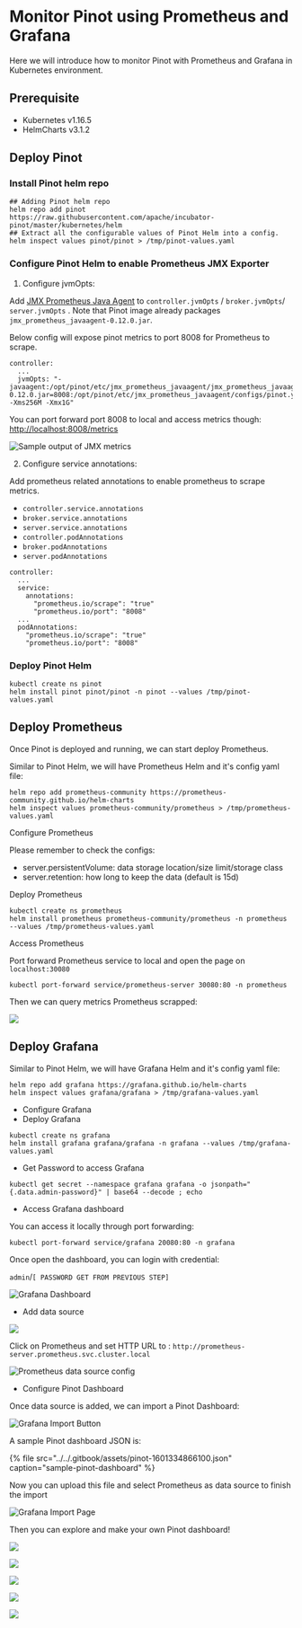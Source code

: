 # Monitor Pinot using Prometheus and Grafana

Here we will introduce how to monitor Pinot with Prometheus and Grafana in Kubernetes environment.

## Prerequisite

* Kubernetes v1.16.5
* HelmCharts v3.1.2

## Deploy Pinot

### Install Pinot helm repo

```text
## Adding Pinot helm repo
helm repo add pinot https://raw.githubusercontent.com/apache/incubator-pinot/master/kubernetes/helm
## Extract all the configurable values of Pinot Helm into a config.
helm inspect values pinot/pinot > /tmp/pinot-values.yaml
```

### Configure Pinot Helm to enable Prometheus JMX Exporter

1. Configure jvmOpts:

Add [JMX Prometheus Java Agent](https://github.com/prometheus/jmx_exporter) to `controller.jvmOpts` / `broker.jvmOpts`/ `server.jvmOpts` . Note that Pinot image already packages `jmx_prometheus_javaagent-0.12.0.jar`.

Below config will expose pinot metrics to port 8008 for Prometheus to scrape.

```text
controller:
  ...
  jvmOpts: "-javaagent:/opt/pinot/etc/jmx_prometheus_javaagent/jmx_prometheus_javaagent-0.12.0.jar=8008:/opt/pinot/etc/jmx_prometheus_javaagent/configs/pinot.yml -Xms256M -Xmx1G"
```

You can port forward port 8008 to local and access metrics though: [http://localhost:8008/metrics](http://localhost:8008/metrics)

![Sample output of JMX metrics](../../.gitbook/assets/image%20%2849%29.png)

2. Configure service annotations:

Add prometheus related annotations to enable prometheus to scrape metrics.  

* `controller.service.annotations` 
* `broker.service.annotations`
* `server.service.annotations`
* `controller.podAnnotations` 
* `broker.podAnnotations`
* `server.podAnnotations`

```text
controller:
  ...
  service:
    annotations:
      "prometheus.io/scrape": "true"
      "prometheus.io/port": "8008"
  ...
  podAnnotations:
    "prometheus.io/scrape": "true"
    "prometheus.io/port": "8008"
```

### Deploy Pinot Helm

```text
kubectl create ns pinot
helm install pinot pinot/pinot -n pinot --values /tmp/pinot-values.yaml
```

## Deploy Prometheus

Once Pinot is deployed and running, we can start deploy Prometheus.

Similar to Pinot Helm, we will have Prometheus Helm and it's config yaml file:

```text
helm repo add prometheus-community https://prometheus-community.github.io/helm-charts
helm inspect values prometheus-community/prometheus > /tmp/prometheus-values.yaml
```

Configure Prometheus

Please remember to check the configs: 

* server.persistentVolume: data storage location/size limit/storage class
* server.retention: how long to keep the data \(default is 15d\)

Deploy Prometheus

```text
kubectl create ns prometheus
helm install prometheus prometheus-community/prometheus -n prometheus --values /tmp/prometheus-values.yaml
```

Access Prometheus

Port forward Prometheus service to local and open the page on `localhost:30080`

```text
kubectl port-forward service/prometheus-server 30080:80 -n prometheus
```

Then we can query metrics Prometheus scrapped:

![](../../.gitbook/assets/image%20%2842%29.png)

## Deploy Grafana

Similar to Pinot Helm, we will have Grafana Helm and it's config yaml file:

```text
helm repo add grafana https://grafana.github.io/helm-charts
helm inspect values grafana/grafana > /tmp/grafana-values.yaml
```

* Configure Grafana
* Deploy Grafana

```text
kubectl create ns grafana
helm install grafana grafana/grafana -n grafana --values /tmp/grafana-values.yaml
```

* Get Password to access Grafana

```text
kubectl get secret --namespace grafana grafana -o jsonpath="{.data.admin-password}" | base64 --decode ; echo
```

* Access Grafana dashboard 

You can access it locally through port forwarding:

```text
kubectl port-forward service/grafana 20080:80 -n grafana
```

 Once open the dashboard, you can login with credential: 

`admin`/`[ PASSWORD GET FROM PREVIOUS STEP]` 

![Grafana Dashboard](../../.gitbook/assets/image%20%2847%29%20%281%29.png)

* Add data source

![](../../.gitbook/assets/image%20%2844%29.png)

Click on Prometheus and set HTTP URL to : `http://prometheus-server.prometheus.svc.cluster.local`

![Prometheus data source config](../../.gitbook/assets/image%20%2848%29.png)

* Configure Pinot Dashboard

Once data source is added, we can import a Pinot Dashboard:

![Grafana Import Button](../../.gitbook/assets/image%20%2845%29.png)

A sample Pinot dashboard JSON is:

{% file src="../../.gitbook/assets/pinot-1601334866100.json" caption="sample-pinot-dashboard" %}

Now you can upload this file and select Prometheus as data source to finish the import

![Grafana Import Page](../../.gitbook/assets/image%20%2846%29.png)

Then you can explore and make your own Pinot dashboard!

![](../../.gitbook/assets/image%20%2855%29.png)

![](../../.gitbook/assets/image%20%2856%29.png)

![](../../.gitbook/assets/image%20%2854%29.png)

![](../../.gitbook/assets/image%20%2852%29.png)

![](../../.gitbook/assets/image%20%2850%29.png)



